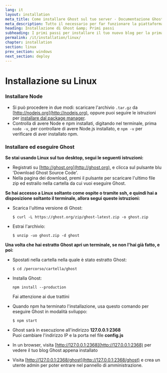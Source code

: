 ```yaml
---
lang: it
layout: installation
meta_title: Come installare Ghost sul tuo server - Documentazione Ghost
meta_description: Tutto il necessario per far funzionare la piattaforma di blogging Ghost in locale e in remoto.
heading: Installazione di Ghost &amp; Primi passi
subheading: I primi passi per installare il tuo nuovo blog per la prima volta.
permalink: /it/installation/linux/
chapter: installation
section: linux
prev_section: windows
next_section: deploy
---
```



# Installazione su Linux <a id="install-linux"></a>

### Installare Node

*   Si può procedere in due modi: scaricare l'archivio `.tar.gz` da [http://nodejs.org](http://nodejs.org), oppure puoi seguire le istruzioni per [installare dal package manager](https://github.com/joyent/node/wiki/Installing-Node.js-via-package-manager).
*   Controlla di avere Node e npm installati, digitando nel terminale, prima `node -v`, per controllare di avere Node.js installato, e `npm -v` per verificare di aver installato npm.

### Installare ed eseguire Ghost

**Se stai usando Linux sul tuo desktop, segui le seguenti istruzioni:**

*  Registrati su [http://ghost.org](http://ghost.org), e clicca sul pulsante blu 'Download Ghost Source Code'.
*  Nella pagina dei download, premi il pulsante per scaricare l'ultimo file zip ed estrailo nella cartella da cui vuoi eseguire Ghost.


**Se hai accesso a Linux soltanto come ospite o tramite ssh, e quindi hai a disposizione soltanto il terminale, allora segui queste istruzioni:**

*   Scarica l'ultima versione di Ghost:

    ```
    $ curl -L https://ghost.org/zip/ghost-latest.zip -o ghost.zip
    ```

*   Estrai l'archivio:

    ```
    $ unzip -uo ghost.zip -d ghost
    ```


**Una volta che hai estratto Ghost apri un terminale, se non l'hai già fatto, e poi:**

*   Spostati nella cartella nella quale è stato estratto Ghost:

    ```
    $ cd /percorso/cartella/ghost
    ```

*   Installa Ghost:

    ```
    npm install --production
    ```
    <span class="note">Fai attenzione ai due trattini</span>

*   Quando npm ha terminato l'installazione, usa questo comando per eseguire Ghost in modalità sviluppo:

    ```
    $ npm start
    ```

*   Ghost sarà in esecuzione all'indirizzo **127.0.0.1:2368**<br />
    <span class="note">Puoi cambiare l'indirizzo IP e la porta nel file **config.js**</span>

*   In un browser, visita [http://127.0.0.1:2368](http://127.0.0.1:2368) per vedere il tuo blog Ghost appena installato
*   Visita [http://127.0.0.1:2368/ghost](http://127.0.0.1:2368/ghost) e crea un utente admin per poter entrare nel pannello di amministrazione.
